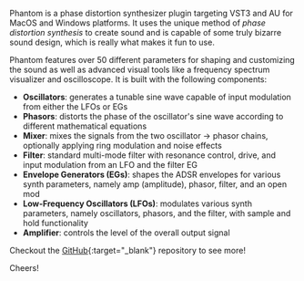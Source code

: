 Phantom is a phase distortion synthesizer plugin targeting VST3 and AU for MacOS and Windows platforms. It uses the unique method of _phase distortion synthesis_
to create sound and is capable of some truly bizarre sound design, which is really what makes it fun to use.

Phantom features over 50 different parameters for shaping and customizing the sound as well as advanced visual tools like a frequency spectrum visualizer and 
oscilloscope. It is built with the following components:

- **Oscillators**: generates a tunable sine wave capable of input modulation from either the LFOs or EGs
- **Phasors**: distorts the phase of the oscillator's sine wave according to different mathematical equations
- **Mixer**: mixes the signals from the two oscillator -> phasor chains, optionally applying ring modulation and noise effects
- **Filter**: standard multi-mode filter with resonance control, drive, and input modulation from an LFO and the filter EG 
- **Envelope Generators (EGs)**: shapes the ADSR envelopes for various synth parameters, namely amp (amplitude), phasor, filter, and an open mod
- **Low-Frequency Oscillators (LFOs)**: modulates various synth parameters, namely oscillators, phasors, and the filter, with sample and hold functionality
- **Amplifier**: controls the level of the overall output signal

Checkout the [GitHub](https://github.com/blackboxdsp/phantom){:target="_blank"} repository to see more!

Cheers!
